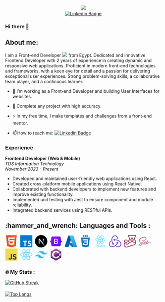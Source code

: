 <div id="header" align="center">
  <img src="https://media1.giphy.com/media/M9gbBd9nbDrOTu1Mqx/200w.gif" />

<div id="badges">
    <a href="https://www.linkedin.com/in/mahmoud-yasser-06aa30231">
      <img src="https://img.shields.io/badge/LinkedIn-blue?style=for-the-badge&logo=linkedin&logoColor=white" alt="LinkedIn Badge"/>
    </a>
  </div>
</div>

### Hi there 👋

## About me:

I am a Front-end Developer <img src="https://media.giphy.com/media/WUlplcMpOCEmTGBtBW/giphy.gif" width="30"> from Egypt. Dedicated and innovative Frontend Developer with 2 years of experience in creating dynamic and responsive web applications. Proficient in modern front-end technologies and frameworks, with a keen eye for detail and a passion for delivering exceptional user experiences. Strong problem-solving skills, a collaborative team player, and a continuous learner.

- :telescope: I’m working as a Front-end Developer and building User Interfaces for websites.

- :seedling: Complete any project with high accuracy.

- :zap: In my free time, I make templates and challenges from a front-end mentor.

- :mailbox:How to reach me: [![Linkedin Badge](https://img.shields.io/badge/-Mahmoud-blue?style=flat&logo=Linkedin&logoColor=white)](https://www.linkedin.com/in/mahmoud-yasser-06aa30231)

### Experience

**Frontend Developer (Web & Mobile)**  
*TDS Information Technology*  
*November 2023 - Present*

- Developed and maintained user-friendly web applications using React.
- Created cross-platform mobile applications using React Native.
- Collaborated with backend developers to implement new features and improve existing functionality.
- Implemented unit testing with Jest to ensure component and module reliability.
- Integrated backend services using RESTful APIs.

<h2> :hammer_and_wrench: Languages and Tools :</h2>
<div>
  <img src="https://github.com/devicons/devicon/blob/master/icons/html5/html5-original.svg" title="HTML5" alt="HTML" width="40" height="40"/>&nbsp;
  <img src="https://github.com/devicons/devicon/blob/master/icons/typescript/typescript-original.svg" title="TypeScript" alt="TypeScript" width="40" height="40"/>&nbsp;
  <img src="https://github.com/devicons/devicon/blob/master/icons/nextjs/nextjs-original.svg" title="Next.js" alt="Next.js" width="40" height="40"/>&nbsp;
  <img src="https://github.com/devicons/devicon/blob/master/icons/bootstrap/bootstrap-original.svg" title="Bootstrap" alt="Bootstrap" width="40" height="40"/>&nbsp;
  <img src="https://github.com/devicons/devicon/blob/master/icons/azure/azure-original.svg" title="Azure" alt="Azure" width="40" height="40"/>&nbsp;
  <img src="https://github.com/devicons/devicon/blob/master/icons/css3/css3-plain-wordmark.svg" title="CSS3" alt="CSS" width="40" height="40"/>&nbsp;
  <img src="https://github.com/devicons/devicon/blob/master/icons/react/react-original-wordmark.svg" title="React" alt="React" width="40" height="40"/>&nbsp;
  <img src="https://github.com/devicons/devicon/blob/master/icons/redux/redux-original.svg" title="Redux" alt="Redux" width="40" height="40"/>&nbsp;
  <img src="https://github.com/devicons/devicon/blob/master/icons/jest/jest-plain.svg" title="Jest" alt="Jest" width="40" height="40"/>&nbsp;
  <img src="https://github.com/devicons/devicon/blob/master/icons/sass/sass-original.svg" title="Sass" alt="Sass" width="40" height="40"/>&nbsp;
  <img src="https://github.com/devicons/devicon/blob/master/icons/javascript/javascript-original.svg" title="JavaScript" alt="JavaScript" width="40" height="40"/>&nbsp;
  <img src="https://github.com/devicons/devicon/blob/master/icons/react/react-original.svg" title="React Native" alt="React Native" width="40" height="40"/>&nbsp;
  <img src="https://github.com/devicons/devicon/blob/master/icons/tailwindcss/tailwindcss-original.svg" title="Tailwind CSS" alt="Tailwind CSS" width="40" height="40"/>&nbsp;
  <img src="https://github.com/devicons/devicon/blob/master/icons/csharp/csharp-original.svg" title="C#" alt="C#" width="40" height="40"/>&nbsp;
</div>


### :fire: My Stats :
[![GitHub Streak](http://github-readme-streak-stats.herokuapp.com?user=Mahmoudyasser11548&theme=dark&hide_border=true&border_radius=5)](https://git.io/streak-stats)
####
[![Top Langs](https://github-readme-stats.vercel.app/api/top-langs/?username=Mahmoudyasser11548&layout=compact&theme=vision-friendly-dark)](https://github.com/anuraghazra/github-readme-stats)

